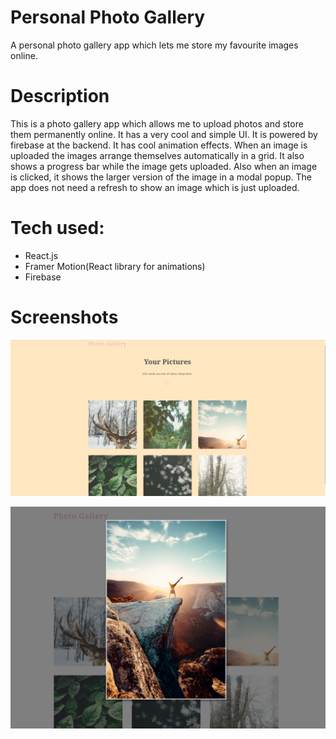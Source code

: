 # Personal Photo Gallery

A personal photo gallery app which lets me store my favourite images online.

# Description

This is a photo gallery app which allows me to upload photos and store them permanently online. It has a very cool and simple UI. It is powered by firebase at the backend. It has cool animation effects. When an image is uploaded the images arrange themselves automatically in a grid. It also shows a progress bar while the image gets uploaded. Also when an image is clicked, it shows the larger version of the image in a modal popup. The app does not need a refresh to show an image which is just uploaded.

# Tech used:

* React.js
* Framer Motion(React library for animations)
* Firebase

# Screenshots

![](https://github.com/keshav2802/Photo-Gallery/blob/master/screenshots/ss1.png)

![](https://github.com/keshav2802/Photo-Gallery/blob/master/screenshots/ss2.png)
